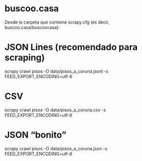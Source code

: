 # buscoo.casa

Desde la carpeta que contiene scrapy.cfg (es decir, buscoo.casa/buscoocasa):

# JSON Lines (recomendado para scraping)
scrapy crawl pisos -O data/pisos_a_coruna.jsonl -s FEED_EXPORT_ENCODING=utf-8

# CSV
scrapy crawl pisos -O data/pisos_a_coruna.csv -s FEED_EXPORT_ENCODING=utf-8

# JSON “bonito”
scrapy crawl pisos -O data/pisos_a_coruna.json -s FEED_EXPORT_ENCODING=utf-8
